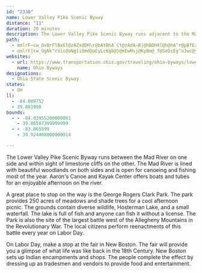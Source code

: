 ```yaml
---
id: "2330"
name: Lower Valley Pike Scenic Byway
distance: "11"
duration: 20 minutes
description: The Lower Valley Pike Scenic Byway runs adjacent to the Mad River and travels though lands lined with limestone cliffs and beautiful woodlands.
path:
  - mmlrF~cw_OvBrFlBxEl@zAZx@DH\r@bAtBhA`Ct@zAdA~B|@hBDHXl@h@hA^r@pBfEzAzC`BhDzA|Ct@~A~DjIpF`LrEnJd@`Aj@lAdC~E`@r@jA|Bl@dA|AvClDrGlAvBLVpJfQ|CvFjBhDb@v@^v@Pb@Rr@Ll@BRDt@DdAHr@
  - omlrF|cw_OgNk^cVic@oNg[iQmd@aEyLcKgb@}@mEwHsj@KyBm@_f@SeDiEg^aJwc@yBcMc@aGcAoSEkAByCvGydCD{DSsDa@yBm@wBiSof@oCaFuM{Qh@gDt@yHRaF?kAI{By@mEu@qFU}@K_@O_@Ui@i@cAgEyHgBeD_D_GSa@Qc@I]I]E_@Gw@s@qNCe@SeEKkBGoACk@UwECq@SoDEw@E_Au@cNAq@Cg@MoCCm@GaAGg@Ic@GQMc@Wk@cDwGgEwIOa@W{@W_Aq@oCSy@Og@iAwE_@{AKYWq@]s@{@kAkBgC_FwGWa@OWM[Oa@qBqGsAeEYu@KWSc@GK{@iAc@k@o@u@iByBgAoA[a@eAqAe@k@_@g@cAkAGMSW{AiBa@c@e@u@Yg@Yo@IQQo@IYGa@Oy@UyBKeA
websites:
  - url: https://www.transportation.ohio.gov/traveling/ohio-byways/lower-valley-pike
    name: Ohio Byways
designations:
  - Ohio State Scenic Byway
states:
  - OH
ll:
  - -84.009752
  - 39.881998
bounds:
  - - -84.03955200000001
    - 39.86507399999999
  - - -83.865599
    - 39.924408000000014

---
```


The Lower Valley Pike Scenic Byway runs between the Mad River on one side and within sight of limestone cliffs on the other. The Mad River is lined with beautiful woodlands on both sides and is open for canoeing and fishing most of the year. Aaron's Canoe and Kayak Center offers boats and tubes for an enjoyable afternoon on the river.

A great place to stop on the way is the George Rogers Clark Park. The park provides 250 acres of meadows and shade trees for a cool afternoon picnic. The grounds contain diverse wildlife, Hosterman Lake, and a small waterfall. The lake is full of fish and anyone can fish it without a license. The Park is also the site of the largest battle west of the Allegheny Mountains in the Revolutionary War. The local citizens perform reenactments of this battle every year on Labor Day.

On Labor Day, make a stop at the fair in New Boston. The fair will provide you a glimpse of what life was like back in the 18th Century. New Boston sets up Indian encampments and shops. The people complete the effect by dressing up as tradesmen and vendors to provide food and entertainment.
